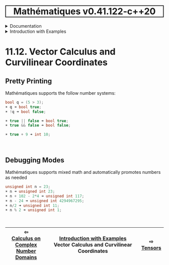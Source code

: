 <h1 style='border: 2px solid; text-align: center'>Mathématiques v0.41.122-c++20</h1>

<details>

<summary>Documentation</summary>

# [Documentation](../../README.md)<br>
1. [License](../../license/README.md)<br>
2. [About](../../about/README.md)<br>
3. [Status, Planned Work & Release Notes](../../status-release/README.md)<br>
11. _Introduction with Examples_ <br>
5. [Installation](../../installation/README.md)<br>
6. [Your First Mathématiques Project](../../first-project/README.md)<br>
12. [Usage Guide: Syntax, Data Types, Functions, etc](../../user-guide/README.md)<br>
8. [Benchmarks](../../benchmarks/README.md)<br>
9. [Tests](../../test/README.md)<br>
10. [Developer Guide: Modifying and Extending Mathématiques](../../developer-guide/README.md)<br>
11. _Introduction with Examples_ <br>
12. [Usage Guide: Syntax, Data Types, Functions, etc](../../user-guide/README.md)<br>


</details>



<details>

<summary>Introduction with Examples</summary>

# [11. Introduction with Examples](../README.md)<br>
11.1. [Pretty Printing and Debugging](../print-debug/README.md)<br>
11.2. [Number Systems](../numbers/README.md)<br>
11.3. [Vectors, Matrices, and MultiArrays](../multiarrays/README.md)<br>
11.4. [Nested MultiArrays](../nested-multiarrays/README.md)<br>
11.5. [Special Vectors, Matrices, and MultiArrays](../special-multiarrays/README.md)<br>
11.6. [MultiArray Arithmetic](../multiarray-arithmetic/README.md)<br>
11.7. [Linear Algebra](../linear-algebra/README.md)<br>
11.8. [Sorting, Masks, Slices, etc.](../sort-mask-slice/README.md)<br>
11.9. [Mathematical functions](../math-functions/README.md)<br>
11.10. [Mutlivariate Calculus](../multi-var-calculus/README.md)<br>
11.11. [Calculus on Complex Number Domains](../complex-calculus/README.md)<br>
11.12. _Vector Calculus and Curvilinear Coordinates_ <br>
11.13. [Tensors](../tensors/README.md)<br>
11.14. [Series and transforms](../series-transforms/README.md)<br>


</details>



# 11.12. Vector Calculus and Curvilinear Coordinates



## Pretty Printing
Mathématiques supports the follow number systems:
```C++
bool q = (5 > 3);
☀ q ➜ bool true;
☀ !q ➜ bool false;

☀ true || false ➜ bool true;
☀ true && false ➜ bool false;

☀ true + 9 ➜ int 10;
```

<br>

## Debugging Modes
Mathématiques supports mixed math and automatically promotes numbers as needed
```C++
unsigned int n = 23;
☀ n ➜ unsigned int 23;
☀ n + 102 - 2*4 ➜ unsigned int 117;
☀ n - 24 ➜ unsigned int 4294967295;
☀ n/2 ➜ unsigned int 11;
☀ n % 2 ➜ unsigned int 1;
```

<br>



| ⇦ <br />[Calculus on Complex Number Domains](../complex-calculus/README.md)  | [Introduction with Examples](../README.md)<br />Vector Calculus and Curvilinear Coordinates<br /><img width=1000/> | ⇨ <br />[Tensors](../tensors/README.md)   |
| ------------ | :-------------------------------: | ------------ |

